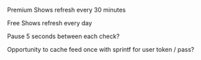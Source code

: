 Premium Shows refresh every 30 minutes

Free Shows refresh every day


Pause 5 seconds between each check?


Opportunity to cache feed once with sprintf for user token / pass?
